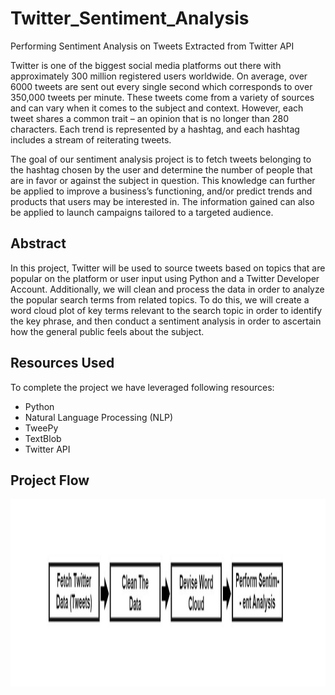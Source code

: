 # Twitter_Sentiment_Analysis
Performing Sentiment Analysis on Tweets Extracted from Twitter API

Twitter is one of the biggest social media platforms out there with approximately 300 million registered users worldwide. On average, over 6000 tweets are sent out every single second which corresponds to over 350,000 tweets per minute. These tweets come from a variety of sources and can vary when it comes to the subject and context. However, each tweet shares a common trait – an opinion that is no longer than 280 characters. Each trend is represented by a hashtag, and each hashtag includes a stream of reiterating tweets.

The goal of our sentiment analysis project is to fetch tweets belonging to the hashtag chosen by the user and determine the number of people that are in favor or against the subject in question. This knowledge can further be applied to improve a business’s functioning, and/or predict trends and products that users may be interested in. The information gained can also be applied to launch campaigns tailored to a targeted audience.

## Abstract

In this project, Twitter will be used to source tweets based on topics that are popular on the platform or user input using Python and a Twitter Developer Account. Additionally, we will clean and process the data in order to analyze the popular search terms from related topics. To do this, we will create a word cloud plot of key terms relevant to the search topic in order to identify the key phrase, and then conduct a sentiment analysis in order to ascertain how the general public feels about the subject.

## Resources Used

To complete the project we have leveraged following resources:
- Python
-	Natural Language Processing (NLP)
-	TweePy
-	TextBlob
-	Twitter API

## Project Flow

<img align="center" src="image/Pic1.jpg" height=300>
